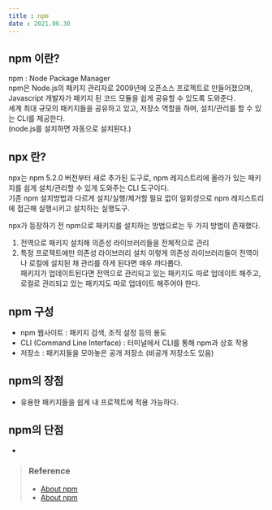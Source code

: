 ```yaml
---
title : npm
date : 2021.06.30
---
```


## npm 이란?
npm : Node Package Manager  
npm은 Node.js의 패키지 관리자로 2009년에 오픈소스 프로젝트로 만들어졌으며,
Javascript 개발자가 패키지 된 코드 모듈을 쉽게 공유할 수 있도록 도와준다.  
세계 최대 규모의 패키지들을 공유하고 있고, 저장소 역할을 하며, 설치/관리를 할 수 있는 CLI를 제공한다.  
(node.js를 설치하면 자동으로 설치된다.)


## npx 란? 
npx는 npm 5.2.0 버전부터 새로 추가된 도구로, npm 레지스트리에 올라가 있는 패키지를 쉽게 설치/관리할 수 있게 도와주는 CLI 도구이다.  
기존 npm 설치방법과 다르게 설치/실행/제거할 필요 없이 일회성으로 npm 레지스트리에 접근해 실행시키고 설치하는 실행도구.

npx가 등장하기 전 npm으로 패키지를 설치하는 방법으로는 두 가지 방법이 존재했다. 
1. 전역으로 패키지 설치해 의존성 라이브러리들을 전체적으로 관리
2. 특정 프로젝트에만 의존성 라이브러리 설치
이렇게 의존성 라이브러리들이 전역이나 로컬에 설치된 채 관리를 하게 된다면 매우 까다롭다.  
패키지가 업데이트된다면 전역으로 관리되고 있는 패키지도 따로 업데이트 해주고, 로컬로 관리되고 있는 패키지도 따로 업데이트 해주어야 한다.


## npm 구성
* npm 웹사이트 : 패키지 검색, 조직 설정 등의 용도
* CLI (Command Line Interface) : 터미널에서 CLI를 통해 npm과 상호 작용
* 저장소 : 패키지들을 모아놓은 공개 저장소 (비공개 저장소도 있음)


## npm의 장점
* 유용한 패키지들을 쉽게 내 프로젝트에 적용 가능하다.


## npm의 단점
* 





> ### Reference
> * [About npm](https://docs.npmjs.com/about-npm)
> * [About npm](https://www.npmjs.com/about)
